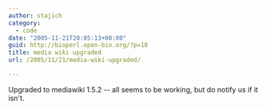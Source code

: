 ```yaml
---
author: stajich
category:
  - code
date: "2005-11-21T20:05:13+00:00"
guid: http://bioperl.open-bio.org/?p=18
title: media wiki upgraded
url: /2005/11/21/media-wiki-upgraded/

---
```

Upgraded to mediawiki 1.5.2 -- all seems to be working, but do notify us if it isn't.

